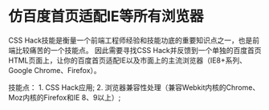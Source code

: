 # 仿百度首页适配IE等所有浏览器
CSS Hack技能是衡量一个前端工程师经验和技能功底的重要知识点之一，也是前端比较痛苦的一个技能点。
因此需要寻找CSS Hack并反馈到一个单独的百度首页HTML页面上，让你的百度首页适配IE以及市面上的主流浏览器（IE8+系列、Google Chrome、Firefox）。

技能点： 1. CSS Hack应用; 2. 浏览器兼容性处理（兼容Webkit内核的Chrome、Moz内核的Firefox和IE 8、9以上）; 
